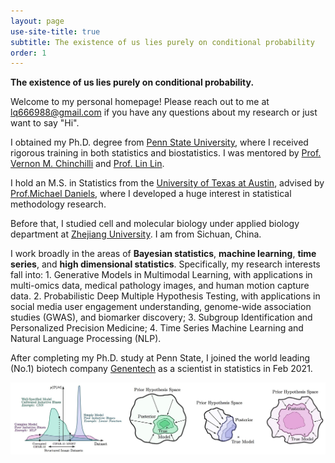 ```yaml
---
layout: page
use-site-title: true
subtitle: The existence of us lies purely on conditional probability
order: 1
---
```


**The existence of us lies purely on conditional probability.**

Welcome to my personal homepage! Please reach out to me at lq666988@gmail.com if you have any questions about my research or just want to say "Hi". 

I obtained my Ph.D. degree from [Penn State University](https://www.psu.edu), where I received rigorous training in both statistics and biostatistics. I was mentored by [Prof. Vernon M. Chinchilli](https://pennstate.pure.elsevier.com/en/persons/vernon-chinchilli) and [Prof. Lin Lin](http://www.personal.psu.edu/lul37/index.html).

I hold an M.S. in Statistics from the [University of Texas at Austin](https://www.utexas.edu), advised by 
[Prof.Michael Daniels](http://users.stat.ufl.edu/~daniels/), where I developed a huge interest in statistical methodology research.

Before that, I studied cell and molecular biology under applied biology department at [Zhejiang University](https://en.wikipedia.org/wiki/Zhejiang_University). I am from Sichuan, China.

I work broadly in the areas of **Bayesian statistics**, **machine learning**, **time series**, and **high dimensional statistics**. Specifically, my research interests fall into: 1. Generative Models in Multimodal Learning, with applications in multi-omics data, medical pathology images, and human motion capture data. 2. Probabilistic Deep Multiple Hypothesis Testing, with applications in social media user engagement understanding, genome-wide association studies (GWAS), and biomarker discovery; 3. Subgroup Identification and Personalized Precision Medicine; 4. Time Series Machine Learning and Natural Language Processing (NLP).

After completing my Ph.D. study at Penn State, I joined the world leading (No.1) biotech company [Genentech](https://www.gene.com) as a scientist in statistics in Feb 2021.

<img src="/assets/img/bayesian_dl.png" alt="" width="800">
